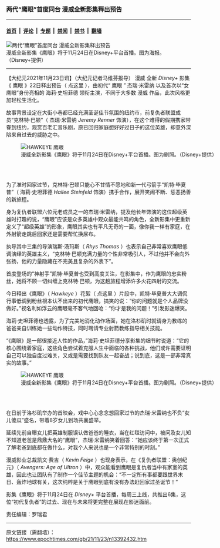 ### 两代“鹰眼”首度同台 漫威全新影集释出预告

---

#### [首页](../../../..?n13392432) &nbsp;|&nbsp; [评论](../../../../../epoch-comment?n13392432) &nbsp;|&nbsp; [专题](../../../../../epoch-special?n13392432) &nbsp;|&nbsp; [禁闻](../../../../../epoch-news?n13392432) &nbsp;|&nbsp; [禁书](../../../../../books?n13392432) &nbsp;|&nbsp; [翻墙](https://github.com/gfw-breaker/nogfw/blob/master/README.md?n13392432)


<div><img alt="两代“鹰眼”首度同台 漫威全新影集释出预告" class="attachment-djy_600_400 size-djy_600_400 wp-post-image" src="https://i.epochtimes.com/assets/uploads/2021/11/id13392477-2111222240531487-600x400.jpg"/>
<div class="caption">
 漫威全新影集《鹰眼》将于11月24日在Disney+平台首播。图为海报。（Disney+提供）
</div></div><hr/><div class="post_content" id="artbody" itemprop="articleBody">
 <!-- article content begin -->
 <p>
  【大纪元2021年11月23日讯】（大纪元记者马维芬报导）
  <ok href="https://www.epochtimes.com/gb/tag/%E6%BC%AB%E5%A8%81.html">
   漫威
  </ok>
  全新
  <em>
   Disney+
  </em>
  影集《
  <ok href="https://www.epochtimes.com/gb/tag/%E9%B9%B0%E7%9C%BC.html">
   鹰眼
  </ok>
  》22日释出预告（
  <ok href="https://www.youtube.com/watch?v=5FwCxAjx0QU" rel="noopener noreferrer" target="_blank">
   点这里
  </ok>
  ），由初代“
  <ok href="https://www.epochtimes.com/gb/tag/%E9%B9%B0%E7%9C%BC.html">
   鹰眼
  </ok>
  ”
  <ok href="https://www.epochtimes.com/gb/tag/%E6%9D%B0%E7%91%9E%E2%80%A7%E7%B1%B3%E9%9B%B7%E7%BA%B3.html">
   杰瑞‧米雷纳
  </ok>
  以及首次以“女鹰眼”身份亮相的
  <ok href="https://www.epochtimes.com/gb/tag/%E6%B5%B7%E8%8E%89%E2%80%A7%E5%8F%B2%E5%9D%A6%E8%8F%B2%E5%BE%B7.html">
   海莉‧史坦菲德
  </ok>
  领衔主演，不同于大多数
  <ok href="https://www.epochtimes.com/gb/tag/%E6%BC%AB%E5%A8%81.html">
   漫威
  </ok>
  作品，此次风格更加轻松生活化。
 </p>
 <p>
  故事背景设定在大街小巷都已经充满圣诞佳节氛围的纽约市，前复仇者联盟成员“克林特‧巴顿”（
  <ok href="https://www.epochtimes.com/gb/tag/%E6%9D%B0%E7%91%9E%E2%80%A7%E7%B1%B3%E9%9B%B7%E7%BA%B3.html">
   杰瑞‧米雷纳
  </ok>
  <em>
   Jeremy Renner
  </em>
  饰演），在这个难得的假期携家带眷到纽约，观赏百老汇音乐剧，原已回归家庭想好好过日子的这位英雄，却意外深陷来自过去的威胁之中。
 </p>
 <figure aria-describedby="caption-attachment-13392478" class="wp-caption aligncenter" id="attachment_13392478" style="width: 600px">
  <ok href="https://i.epochtimes.com/assets/uploads/2021/11/id13392478-2111222240551487.jpg" target="_blank">
   <img alt="HAWKEYE 鹰眼" class="size-large wp-image-13392478" src="https://i.epochtimes.com/assets/uploads/2021/11/id13392478-2111222240551487-600x400.jpg" title="HAWKEYE 鹰眼"/>
  </ok>
  <br/><figcaption class="wp-caption-text" id="caption-attachment-13392478">
   漫威全新影集《鹰眼》将于11月24日在Disney+平台首播。图为剧照。（Disney+提供）
  </figcaption><br/>
 </figure><br/>
 <p>
  为了准时回家过节，克林特‧巴顿只能心不甘情不愿地和新一代弓箭手“凯特‧毕夏普”（
  <ok href="https://www.epochtimes.com/gb/tag/%E6%B5%B7%E8%8E%89%E2%80%A7%E5%8F%B2%E5%9D%A6%E8%8F%B2%E5%BE%B7.html">
   海莉‧史坦菲德
  </ok>
  <em>
   Hailee Steinfeld
  </em>
  饰演）携手合作，展开笑闹不断、惩恶扬善的新旅程。
 </p>
 <p>
  身为复仇者联盟六位元老成员之一的杰瑞‧米雷纳，提及他长年饰演的这位超级英雄时打趣的说，“鹰眼”应该是众多英雄中观众最能共鸣的角色，全新影集中更重新定义了“超级英雄”的形象，鹰眼其实也有平凡无奇的一面，像你我一样有家庭，在外射箭走跳后回家还是需要帮忙换尿布。
 </p>
 <p>
  执导其中三集的导演瑞斯‧汤玛斯（
  <em>
   Rhys Thomas
  </em>
  ）也表示自己非常喜欢鹰眼低调演绎的英雄主义，“克林特‧巴顿充满力量的个性非常吸引人，不过他并不会向外张扬，他的力量隐藏在不完美且复杂的外表下”。
 </p>
 <p>
  首度登场的“神射手”凯特‧毕夏普也受到高度关注，在影集中，作为鹰眼的忠实粉丝，她将不顾一切纠缠上克林特‧巴顿，为这趟旅程增添许多火花四射的交流。
 </p>
 <p>
  今日释出《鹰眼》（
  <em>
   Hawkeye
  </em>
  ）花絮（
  <ok href="https://www.youtube.com/watch?v=5FwCxAjx0QU" rel="noopener noreferrer" target="_blank">
   点这里
  </ok>
  ）片段中，凯特‧毕夏普大大调侃行事低调到粉丝根本认不出来的初代鹰眼，搞笑的说：“你的问题就是个人品牌没做好。”视名利如浮云的鹰眼毫不客气地回呛：“你才是我的问题！”引发影迷爆笑。
 </p>
 <p>
  海莉‧史坦菲德也透露，为了完美地消化动作场面，她在洛杉矶时就请身为教练的爸爸亲自训练她一些动作特技，同时聘请专业射箭教练指导相关技能。
 </p>
 <p>
  “《鹰眼》是一部很接近人性的作品，”海莉‧史坦菲德分享影集的细节时说道：“它的核心围绕着家庭，这些角色尝试着克服人生中面临的各种挑战，他们或许需要证明自己可以独自度过难关，又或是需要找到队友一起奋战；说到底，这是一部非常真实的故事。”
 </p>
 <figure aria-describedby="caption-attachment-13392479" class="wp-caption aligncenter" id="attachment_13392479" style="width: 600px">
  <ok href="https://i.epochtimes.com/assets/uploads/2021/11/id13392479-2111222240591487.jpg" target="_blank">
   <img alt="HAWKEYE 鹰眼" class="size-large wp-image-13392479" src="https://i.epochtimes.com/assets/uploads/2021/11/id13392479-2111222240591487-600x398.jpg" title="HAWKEYE 鹰眼"/>
  </ok>
  <br/><figcaption class="wp-caption-text" id="caption-attachment-13392479">
   漫威全新影集《鹰眼》将于11月24日在Disney+平台首播。图为剧照。（Disney+提供）
  </figcaption><br/>
 </figure><br/>
 <p>
  在日前于洛杉矶举办的首映会，戏中心心念念想回家过节的杰瑞‧米雷纳也不负“女儿傻瓜”盛名，带着8岁女儿到场共襄盛举。
 </p>
 <p>
  延续先前自曝女儿把英雄制服误认做爸爸的睡衣，当在红毯访问中，被问及女儿知不知道老爸是鼎鼎大名的“鹰眼”，杰瑞‧米雷纳笑着回答：“她应该终于第一次正式了解老爸到底都在做什么，对我个人来说也是一个非常特别的时刻。”
 </p>
 <p>
  漫威影业总裁凯文‧费吉（
  <em>
   Kevin Feige
  </em>
  ）也现身表示，在《复仇者联盟：奥创纪元》（
  <em>
   Avengers: Age of Ultron
  </em>
  ）中，观众能看到鹰眼是复仇者当中有家室的英雄，因此也让团队有了制作一个佳节主题的机会：“不一定所有事都要跟世界末日、轰炸地球有关，这次纯粹是关于鹰眼到底有没有办法赶回家过圣诞节！”
 </p>
 <p>
  影集《鹰眼》将于11月24日在
  <em>
   Disney+
  </em>
  平台首播，每周三上线，共推出6集，这位“初代复仇者”的过去、现在与未来将更完整在展现在影迷面前。
 </p>
 <p>
  责任编辑：罗瑞君
 </p>
 <p>
 </p>
 <!-- article content end -->
 <div id="below_article_ad">
 </div>
</div>


---

原文链接（需翻墙）：https://www.epochtimes.com/gb/21/11/23/n13392432.htm